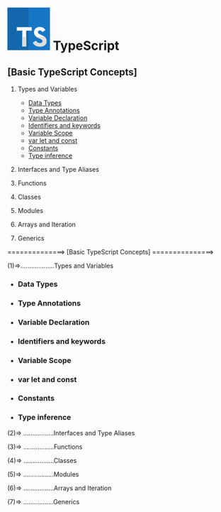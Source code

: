 # ![TypeScript](./img/ts.png) TypeScript

## [Basic TypeScript Concepts]

1. Types and Variables

   - [Data Types](#data-types)
   - [Type Annotations](#type-annotations)
   - [Variable Declaration](#variable-declaration)
   - [Identifiers and keywords](#identifiers-and-keywords)
   - [Variable Scope](#variable-scope)
   - [var let and const](#var-let-and-const)
   - [Constants](#constants)
   - [Type inference](#type-inference)

2. Interfaces and Type Aliases
3. Functions
4. Classes
5. Modules
6. Arrays and Iteration
7. Generics

==============> [Basic TypeScript Concepts] ===============>

(1)=>...................Types and Variables

- ### Data Types

- ### Type Annotations

- ### Variable Declaration

- ### Identifiers and keywords

- ### Variable Scope

- ### var let and const

- ### Constants

- ### Type inference

(2)=> .................Interfaces and Type Aliases

(3)=> .................Functions

(4)=> .................Classes

(5)=> .................Modules

(6)=> .................Arrays and Iteration

(7)=> .................Generics
